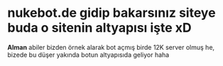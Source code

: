 # nukebot.de gidip bakarsınız siteye buda o sitenin altyapısı işte xD
**Alman** abiler bizden örnek alarak bot açmış birde 12K server olmuş he, bizede bu düşer yakında botun altyapısıda geliyor haha
